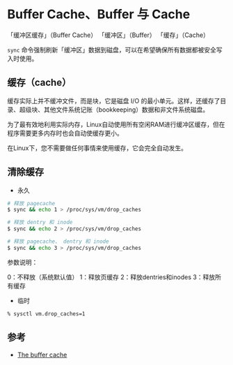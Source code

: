# Buffer Cache、Buffer 与 Cache

「缓冲区缓存」（Buffer Cache）
「缓冲区」（Buffer）
「缓存」（Cache）

`sync` 命令强制刷新「缓冲区」数据到磁盘，可以在希望确保所有数据都被安全写入时使用。

## 缓存（cache）

缓存实际上并不缓冲文件，而是块，它是磁盘 I/O 的最小单元。这样，还缓存了目录、超级块、其他文件系统记账（bookkeeping）数据和非文件系统磁盘。

为了最有效地利用实际内存，Linux自动使用所有空闲RAM进行缓冲区缓存，但在程序需要更多内存时也会自动使缓存更小。

在Linux下，您不需要做任何事情来使用缓存，它会完全自动发生。

## 清除缓存

* 永久

```sh
# 释放 pagecache
$ sync && echo 1 > /proc/sys/vm/drop_caches

# 释放 dentry 和 inode
$ sync && echo 2 > /proc/sys/vm/drop_caches

# 释放 pagecache、 dentry 和 inode
$ sync && echo 3 > /proc/sys/vm/drop_caches
```

参数说明：

  0：不释放（系统默认值）
  1：释放页缓存
  2：释放dentries和inodes
  3：释放所有缓存

* 临时

```sh
% sysctl vm.drop_caches=1
```


## 参考

* [The buffer cache](https://www.tldp.org/LDP/sag/html/buffer-cache.html)
